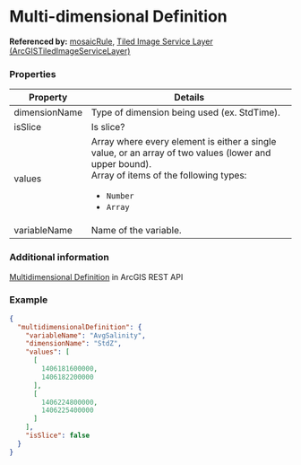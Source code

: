 # Multi-dimensional Definition

**Referenced by:** [mosaicRule](mosaicRule.md), [Tiled Image Service Layer (ArcGISTiledImageServiceLayer)](tiledImageServiceLayer.md)

### Properties

| Property | Details
| --- | ---
| dimensionName | Type of dimension being used (ex. StdTime).
| isSlice | Is slice?
| values | Array where every element is either a single value, or an array of two values (lower and upper bound).<br>Array of items of the following types: <ul><li>`Number`</li><li>`Array`</li></ul>
| variableName | Name of the variable.


### Additional information

[Multidimensional Definition](http://resources.arcgis.com/en/help/arcgis-rest-api/index.html#//02r300000290000000) in ArcGIS REST API

### Example

```json
{
  "multidimensionalDefinition": {
    "variableName": "AvgSalinity",
    "dimensionName": "StdZ",
    "values": [
      [
        1406181600000,
        1406182200000
      ],
      [
        1406224800000,
        1406225400000
      ]
    ],
    "isSlice": false
  }
}
```

